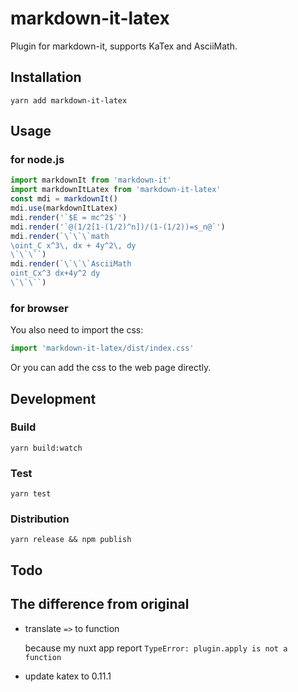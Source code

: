 # markdown-it-latex

Plugin for markdown-it, supports KaTex and AsciiMath.


## Installation

```
yarn add markdown-it-latex
```


## Usage

### for node.js

```js
import markdownIt from 'markdown-it'
import markdownItLatex from 'markdown-it-latex'
const mdi = markdownIt()
mdi.use(markdownItLatex)
mdi.render('`$E = mc^2$`')
mdi.render('`@(1/2[1-(1/2)^n])/(1-(1/2))=s_n@`')
mdi.render(`\`\`\`math
\oint_C x^3\, dx + 4y^2\, dy
\`\`\``)
mdi.render(`\`\`\`AsciiMath
oint_Cx^3 dx+4y^2 dy
\`\`\``)
```

### for browser

You also need to import the css:

```js
import 'markdown-it-latex/dist/index.css'
```

Or you can add the css to the web page directly.


## Development

### Build

```
yarn build:watch
```

### Test

```
yarn test
```

### Distribution

```
yarn release && npm publish
```


## Todo

## The difference from original

- translate `=>` to function

    because my nuxt app report `TypeError: plugin.apply is not a function`

- update katex to 0.11.1